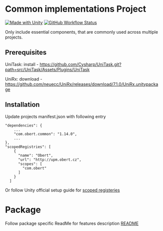 # Common implementations Project
[![Made with Unity](https://img.shields.io/badge/Made%20with-Unity-57b9d3.svg?style=flat&logo=unity)](https://unity3d.com)
[![GitHub Workflow Status](https://img.shields.io/github/actions/workflow/status/martin-obert/unity-plugins-common/publish-package.yml?label=UPM%20deployment)](http://upm.obert.cz/)

Only include essential components, that are commonly used across multiple projects. 

## Prerequisites

UniTask:
install - https://github.com/Cysharp/UniTask.git?path=src/UniTask/Assets/Plugins/UniTask

UniRx:
download - https://github.com/neuecc/UniRx/releases/download/7.1.0/UniRx.unitypackage

## Installation
Update projects manifest.json with following entry
```
"dependencies": {
    ...
    "com.obert.common": "1.14.0",
    ...
},
"scopedRegistries": [
    {
      "name": "Obert",
      "url": "http://upm.obert.cz",
      "scopes": [
        "com.obert"
      ]
    }
  ]
```

Or follow Unity official setup guide for [scoped registeries](https://docs.unity3d.com/Manual/upm-scoped.html)

# Package

Follow package specific ReadMe for features description
[README](https://github.com/martin-obert/unity-plugins-common?path=/Assets/Scripts/Readme.md)
